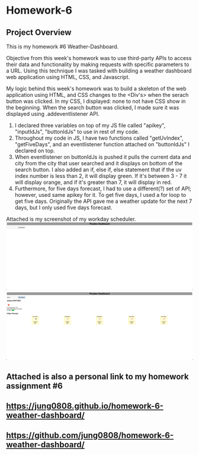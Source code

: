 # Homework-6

## Project Overview

This is my homework #6 Weather-Dashboard.

Objective from this week's homework was to use third-party APIs to access their data and functionality by making requests with specific parameters to a URL. Using this technique I was tasked with building a weather dashboard web application using HTML, CSS, and Javascript.

My logic behind this week's homework was to build a skeleton of the web application using HTML, and CSS changes to the <Div's> when the serach button was clicked. In my CSS, I displayed: none to not have CSS show in the beginning. When the search button was clicked, I made sure it was displayed using .addeventlistener API.

1. I declared three variables on top of my JS file called "apikey", "inputIdJs", "buttonIdJs" to use in rest of my code.
2. Throughout my code in JS, I have two functions called "getUvIndex", "getFiveDays", and an eventlistener function attached on "buttonIdJs" I declared on top.
3. When eventlistener on buttonIdJs is pushed it pulls the current data and city from the city that user searched and it displays on bottom of the search button. I also added an if, else if, else statement that if the uv index number is less than 2, it will display green. If it's between 3 - 7 it will display orange, and if it's greater than 7, it will display in red.
4. Furthermore, for five days forecast, I had to use a different(?) set of API; however, used same apikey for it. To get five days, I used a for loop to get five days. Originally the API gave me a weather update for the next 7 days, but I only used five days forecast.

Attached is my screenshot of my workday scheduler.
![Screenshot](weather_dashboard1.png)
![Screenshot](weather_dashboard2.png)

## Attached is also a personal link to my homework assignment #6

## https://jung0808.github.io/homework-6-weather-dashboard/

## https://github.com/jung0808/homework-6-weather-dashboard/
